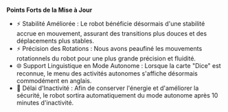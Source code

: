 **Points Forts de la Mise à Jour**

- ⚡️ Stabilité Améliorée : Le robot bénéficie désormais d'une stabilité accrue en mouvement, assurant des transitions plus douces et des déplacements plus stables.
- ⚡️ Précision des Rotations : Nous avons peaufiné les mouvements rotationnels du robot pour une plus grande précision et fluidité.
- 🌐 Support Linguistique en Mode Autonome : Lorsque la carte "Dice" est reconnue, le menu des activités autonomes s'affiche désormais commodément en anglais.
- 🐛 Délai d'Inactivité : Afin de conserver l'énergie et d'améliorer la sécurité, le robot sortira automatiquement du mode autonome après 10 minutes d'inactivité.
